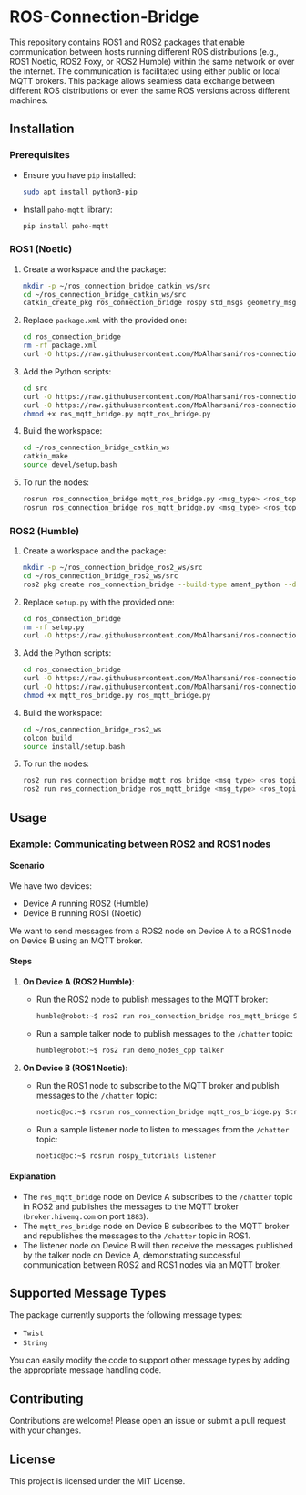 # ROS-Connection-Bridge

This repository contains ROS1 and ROS2 packages that enable communication between hosts running different ROS distributions (e.g., ROS1 Noetic, ROS2 Foxy, or ROS2 Humble) within the same network or over the internet. The communication is facilitated using either public or local MQTT brokers. This package allows seamless data exchange between different ROS distributions or even the same ROS versions across different machines. 

## Installation

### Prerequisites

- Ensure you have `pip` installed:

    ```bash
    sudo apt install python3-pip
    ```

- Install `paho-mqtt` library:

    ```bash
    pip install paho-mqtt
    ```

### ROS1 (Noetic)

1. Create a workspace and the package:

    ```bash
    mkdir -p ~/ros_connection_bridge_catkin_ws/src
    cd ~/ros_connection_bridge_catkin_ws/src
    catkin_create_pkg ros_connection_bridge rospy std_msgs geometry_msgs
    ```

2. Replace `package.xml` with the provided one:

    ```bash
    cd ros_connection_bridge
    rm -rf package.xml
    curl -O https://raw.githubusercontent.com/MoAlharsani/ros-connection-bridge/main/ros1-noetic-pkg/package.xml
    ```

3. Add the Python scripts:

    ```bash
    cd src
    curl -O https://raw.githubusercontent.com/MoAlharsani/ros-connection-bridge/main/ros1-noetic-pkg/ros_mqtt_bridge.py
    curl -O https://raw.githubusercontent.com/MoAlharsani/ros-connection-bridge/main/ros1-noetic-pkg/mqtt_ros_bridge.py
    chmod +x ros_mqtt_bridge.py mqtt_ros_bridge.py
    ```

4. Build the workspace:

    ```bash
    cd ~/ros_connection_bridge_catkin_ws
    catkin_make
    source devel/setup.bash
    ```

5. To run the nodes:

    ```bash
    rosrun ros_connection_bridge mqtt_ros_bridge.py <msg_type> <ros_topic> <mqtt_topic> [host] [port]
    rosrun ros_connection_bridge ros_mqtt_bridge.py <msg_type> <ros_topic> <mqtt_topic> [host] [port]
    ```

### ROS2 (Humble)

1. Create a workspace and the package:

    ```bash
    mkdir -p ~/ros_connection_bridge_ros2_ws/src
    cd ~/ros_connection_bridge_ros2_ws/src
    ros2 pkg create ros_connection_bridge --build-type ament_python --dependencies rclpy
    ```

2. Replace `setup.py` with the provided one:

    ```bash
    cd ros_connection_bridge
    rm -rf setup.py
    curl -O https://raw.githubusercontent.com/MoAlharsani/ros-connection-bridge/main/ros2-humble-pkg/setup.py
    ```

3. Add the Python scripts:

    ```bash
    cd ros_connection_bridge
    curl -O https://raw.githubusercontent.com/MoAlharsani/ros-connection-bridge/main/ros2-humble-pkg/mqtt_ros_bridge.py
    curl -O https://raw.githubusercontent.com/MoAlharsani/ros-connection-bridge/main/ros2-humble-pkg/ros_mqtt_bridge.py
    chmod +x mqtt_ros_bridge.py ros_mqtt_bridge.py
    ```

4. Build the workspace:

    ```bash
    cd ~/ros_connection_bridge_ros2_ws
    colcon build
    source install/setup.bash
    ```

5. To run the nodes:

    ```bash
    ros2 run ros_connection_bridge mqtt_ros_bridge <msg_type> <ros_topic> <mqtt_topic> [host] [port]
    ros2 run ros_connection_bridge ros_mqtt_bridge <msg_type> <ros_topic> <mqtt_topic> [host] [port]
    ```


## Usage

### Example: Communicating between ROS2 and ROS1 nodes

#### Scenario

We have two devices:
- Device A running ROS2 (Humble)
- Device B running ROS1 (Noetic)

We want to send messages from a ROS2 node on Device A to a ROS1 node on Device B using an MQTT broker.

#### Steps

1. **On Device A (ROS2 Humble)**:

    - Run the ROS2 node to publish messages to the MQTT broker:

        ```bash
        humble@robot:~$ ros2 run ros_connection_bridge ros_mqtt_bridge String /chatter /chatter broker.hivemq.com 1883
        ```

    - Run a sample talker node to publish messages to the `/chatter` topic:

        ```bash
        humble@robot:~$ ros2 run demo_nodes_cpp talker
        ```

2. **On Device B (ROS1 Noetic)**:

    - Run the ROS1 node to subscribe to the MQTT broker and publish messages to the `/chatter` topic:

        ```bash
        noetic@pc:~$ rosrun ros_connection_bridge mqtt_ros_bridge.py String /chatter /chatter broker.hivemq.com 1883
        ```

    - Run a sample listener node to listen to messages from the `/chatter` topic:

        ```bash
        noetic@pc:~$ rosrun rospy_tutorials listener
        ```

#### Explanation

- The `ros_mqtt_bridge` node on Device A subscribes to the `/chatter` topic in ROS2 and publishes the messages to the MQTT broker (`broker.hivemq.com` on port `1883`).
- The `mqtt_ros_bridge` node on Device B subscribes to the MQTT broker and republishes the messages to the `/chatter` topic in ROS1.
- The listener node on Device B will then receive the messages published by the talker node on Device A, demonstrating successful communication between ROS2 and ROS1 nodes via an MQTT broker.

## Supported Message Types

The package currently supports the following message types:

- `Twist`
- `String`

You can easily modify the code to support other message types by adding the appropriate message handling code.

## Contributing

Contributions are welcome! Please open an issue or submit a pull request with your changes.

## License

This project is licensed under the MIT License.
